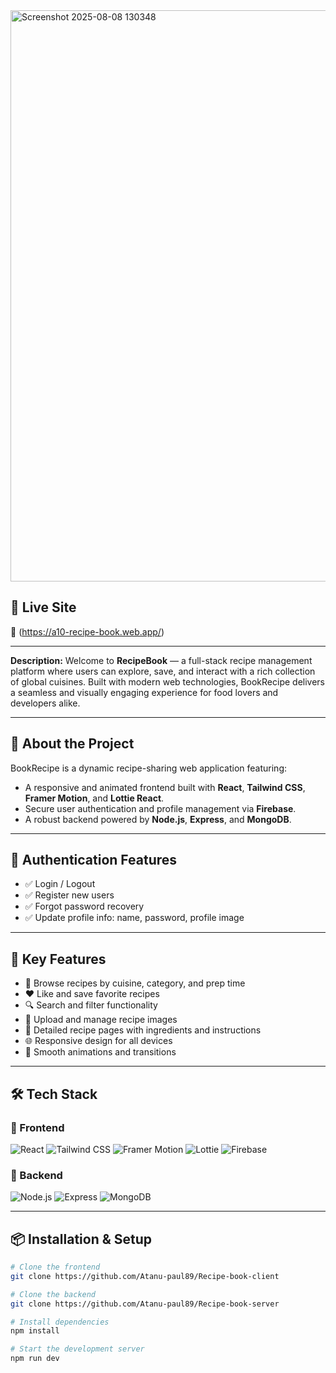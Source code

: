 
<img width="1881" height="914" alt="Screenshot 2025-08-08 130348" src="https://github.com/user-attachments/assets/7a42f7f8-7cb8-4012-9021-b3a324972d3f" />

## 🚀 Live Site
🔗 (https://a10-recipe-book.web.app/)

---

**Description:**
Welcome to **RecipeBook** — a full-stack recipe management platform where users can explore, save, and interact with a rich collection of global cuisines. Built with modern web technologies, BookRecipe delivers a seamless and visually engaging experience for food lovers and developers alike.

---

## 📖 About the Project
BookRecipe is a dynamic recipe-sharing web application featuring:
- A responsive and animated frontend built with **React**, **Tailwind CSS**, **Framer Motion**, and **Lottie React**.
- Secure user authentication and profile management via **Firebase**.
- A robust backend powered by **Node.js**, **Express**, and **MongoDB**.
---

## 🔐 Authentication Features
- ✅ Login / Logout
- ✅ Register new users
- ✅ Forgot password recovery
- ✅ Update profile info: name, password, profile image

---

## 🧠 Key Features
- 🍳 Browse recipes by cuisine, category, and prep time
- ❤️ Like and save favorite recipes
- 🔍 Search and filter functionality
- 📸 Upload and manage recipe images
- 🧾 Detailed recipe pages with ingredients and instructions
- 🌐 Responsive design for all devices
- 🎨 Smooth animations and transitions

---

## 🛠 Tech Stack

### 🔷 Frontend
![React](https://img.shields.io/badge/-React-61DAFB?logo=react&logoColor=black)
![Tailwind CSS](https://img.shields.io/badge/-Tailwind%20CSS-38B2AC?logo=tailwind-css&logoColor=white)
![Framer Motion](https://img.shields.io/badge/-Framer%20Motion-EF008F?logo=framer&logoColor=white)
![Lottie](https://img.shields.io/badge/-Lottie%20React-00C1B3?logo=lottie&logoColor=white)
![Firebase](https://img.shields.io/badge/-Firebase-FFCA28?logo=firebase&logoColor=black)

### 🔶 Backend
![Node.js](https://img.shields.io/badge/-Node.js-339933?logo=node.js&logoColor=white)
![Express](https://img.shields.io/badge/-Express-000000?logo=express&logoColor=white)
![MongoDB](https://img.shields.io/badge/-MongoDB-47A248?logo=mongodb&logoColor=white)

---
## 📦 Installation & Setup

```bash
# Clone the frontend
git clone https://github.com/Atanu-paul89/Recipe-book-client

# Clone the backend
git clone https://github.com/Atanu-paul89/Recipe-book-server

# Install dependencies
npm install

# Start the development server
npm run dev
